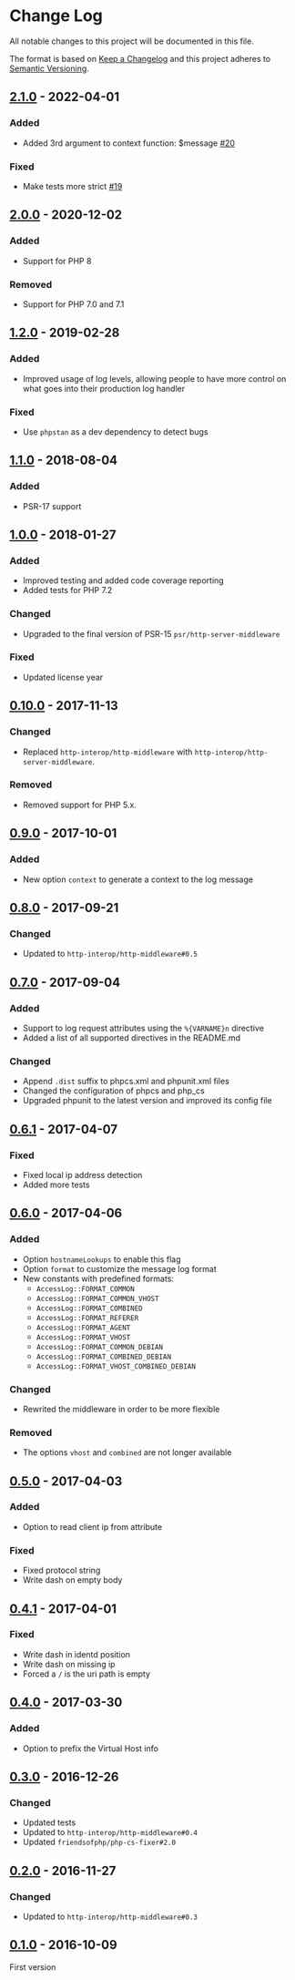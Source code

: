 # Change Log

All notable changes to this project will be documented in this file.

The format is based on [Keep a Changelog](http://keepachangelog.com/)
and this project adheres to [Semantic Versioning](http://semver.org/).

## [2.1.0] - 2022-04-01
### Added
- Added 3rd argument to context function: $message [#20]

### Fixed
- Make tests more strict [#19]

## [2.0.0] - 2020-12-02
### Added
- Support for PHP 8

### Removed
- Support for PHP 7.0 and 7.1

## [1.2.0] - 2019-02-28
### Added
- Improved usage of log levels, allowing people to have more control on what goes
  into their production log handler

### Fixed
- Use `phpstan` as a dev dependency to detect bugs

## [1.1.0] - 2018-08-04
### Added
- PSR-17 support

## [1.0.0] - 2018-01-27
### Added
- Improved testing and added code coverage reporting
- Added tests for PHP 7.2

### Changed
- Upgraded to the final version of PSR-15 `psr/http-server-middleware`

### Fixed
- Updated license year

## [0.10.0] - 2017-11-13
### Changed
- Replaced `http-interop/http-middleware` with  `http-interop/http-server-middleware`.

### Removed
- Removed support for PHP 5.x.

## [0.9.0] - 2017-10-01
### Added
- New option `context` to generate a context to the log message

## [0.8.0] - 2017-09-21
### Changed
- Updated to `http-interop/http-middleware#0.5`

## [0.7.0] - 2017-09-04
### Added
- Support to log request attributes using the `%{VARNAME}n` directive
- Added a list of all supported directives in the README.md

### Changed
- Append `.dist` suffix to phpcs.xml and phpunit.xml files
- Changed the configuration of phpcs and php_cs
- Upgraded phpunit to the latest version and improved its config file

## [0.6.1] - 2017-04-07
### Fixed
- Fixed local ip address detection
- Added more tests

## [0.6.0] - 2017-04-06
### Added
- Option `hostnameLookups` to enable this flag
- Option `format` to customize the message log format
- New constants with predefined formats:
  * `AccessLog::FORMAT_COMMON`
  * `AccessLog::FORMAT_COMMON_VHOST`
  * `AccessLog::FORMAT_COMBINED`
  * `AccessLog::FORMAT_REFERER`
  * `AccessLog::FORMAT_AGENT`
  * `AccessLog::FORMAT_VHOST`
  * `AccessLog::FORMAT_COMMON_DEBIAN`
  * `AccessLog::FORMAT_COMBINED_DEBIAN`
  * `AccessLog::FORMAT_VHOST_COMBINED_DEBIAN`

### Changed
- Rewrited the middleware in order to be more flexible

### Removed
- The options `vhost` and `combined` are not longer available

## [0.5.0] - 2017-04-03
### Added
- Option to read client ip from attribute

### Fixed
- Fixed protocol string
- Write dash on empty body

## [0.4.1] - 2017-04-01
### Fixed
- Write dash in identd position
- Write dash on missing ip
- Forced a `/` is the uri path is empty

## [0.4.0] - 2017-03-30
### Added
- Option to prefix the Virtual Host info

## [0.3.0] - 2016-12-26
### Changed
- Updated tests
- Updated to `http-interop/http-middleware#0.4`
- Updated `friendsofphp/php-cs-fixer#2.0`

## [0.2.0] - 2016-11-27
### Changed
- Updated to `http-interop/http-middleware#0.3`

## [0.1.0] - 2016-10-09
First version

[#19]: https://github.com/middlewares/access-log/issues/19
[#20]: https://github.com/middlewares/access-log/issues/20

[2.1.0]: https://github.com/middlewares/access-log/compare/v2.0.0...v2.1.0
[2.0.0]: https://github.com/middlewares/access-log/compare/v1.2.0...v2.0.0
[1.2.0]: https://github.com/middlewares/access-log/compare/v1.1.0...v1.2.0
[1.1.0]: https://github.com/middlewares/access-log/compare/v1.0.0...v1.1.0
[1.0.0]: https://github.com/middlewares/access-log/compare/v0.10.0...v1.0.0
[0.10.0]: https://github.com/middlewares/access-log/compare/v0.9.0...v0.10.0
[0.9.0]: https://github.com/middlewares/access-log/compare/v0.8.0...v0.9.0
[0.8.0]: https://github.com/middlewares/access-log/compare/v0.7.0...v0.8.0
[0.7.0]: https://github.com/middlewares/access-log/compare/v0.6.1...v0.7.0
[0.6.1]: https://github.com/middlewares/access-log/compare/v0.6.0...v0.6.1
[0.6.0]: https://github.com/middlewares/access-log/compare/v0.5.0...v0.6.0
[0.5.0]: https://github.com/middlewares/access-log/compare/v0.4.1...v0.5.0
[0.4.1]: https://github.com/middlewares/access-log/compare/v0.4.0...v0.4.1
[0.4.0]: https://github.com/middlewares/access-log/compare/v0.3.0...v0.4.0
[0.3.0]: https://github.com/middlewares/access-log/compare/v0.2.0...v0.3.0
[0.2.0]: https://github.com/middlewares/access-log/compare/v0.1.0...v0.2.0
[0.1.0]: https://github.com/middlewares/access-log/releases/tag/v0.1.0

